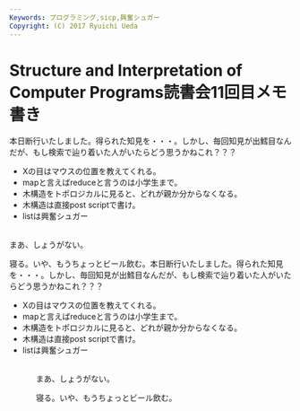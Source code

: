 ```yaml
---
Keywords: プログラミング,sicp,興奮シュガー
Copyright: (C) 2017 Ryuichi Ueda
---
```


# <!--:ja-->Structure and Interpretation of Computer Programs読書会11回目メモ書き<!--:-->
<!--:ja-->本日断行いたしました。得られた知見を・・・。しかし、毎回知見が出鱈目なんだが、もし検索で辿り着いた人がいたらどう思うかねこれ？？？

<ul id="jokelist">
<li>Xの目はマウスの位置を教えてくれる。</li>
<li>mapと言えばreduceと言うのは小学生まで。</li>
<li>木構造をトポロジカルに見ると、どれが親か分からなくなる。</li>
<li>木構造は直接post scriptで書け。</li>
<li>listは興奮シュガー</li>
</ul>


<br/>
まあ、しょうがない。


寝る。いや、もうちょっとビール飲む。<!--:--><!--:en-->本日断行いたしました。得られた知見を・・・。しかし、毎回知見が出鱈目なんだが、もし検索で辿り着いた人がいたらどう思うかねこれ？？？

<ul>
<li>Xの目はマウスの位置を教えてくれる。</li>
<li>mapと言えばreduceと言うのは小学生まで。</li>
<li>木構造をトポロジカルに見ると、どれが親か分からなくなる。</li>
<li>木構造は直接post scriptで書け。</li>
<li>listは興奮シュガー</li>
<ul>


<br/>
まあ、しょうがない。


寝る。いや、もうちょっとビール飲む。<!--:-->
